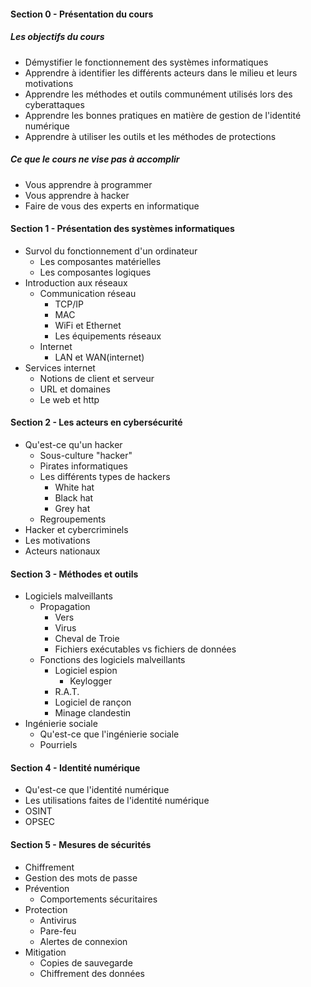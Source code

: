 #### Section 0 - Présentation du cours ####
##### Les objectifs du cours #####
- Démystifier le fonctionnement des systèmes informatiques
- Apprendre à identifier les différents acteurs dans le milieu et leurs motivations
- Apprendre les méthodes et outils communément utilisés lors des cyberattaques
- Apprendre les bonnes pratiques en matière de gestion de l'identité numérique
- Apprendre à utiliser les outils et les méthodes de protections
##### Ce que le cours ne vise pas à accomplir #####
- Vous apprendre à programmer
- Vous apprendre à hacker
- Faire de vous des experts en informatique
#### Section 1 - Présentation des systèmes informatiques ####
-  Survol du fonctionnement d'un ordinateur
	- Les composantes matérielles
	- Les composantes logiques
- Introduction aux réseaux
	- Communication réseau
		- TCP/IP
		- MAC
		- WiFi et Ethernet
		- Les équipements réseaux
	- Internet
		- LAN et WAN(internet)
- Services internet
	- Notions de client et serveur
	- URL et domaines
	- Le web et http
#### Section 2 - Les acteurs en cybersécurité ####
- Qu'est-ce qu'un hacker
	- Sous-culture "hacker"
	- Pirates informatiques
	- Les différents types de hackers
		- White hat
		- Black hat 
		- Grey hat
	- Regroupements
- Hacker et cybercriminels
- Les motivations
- Acteurs nationaux
#### Section 3 - Méthodes et outils ####
- Logiciels malveillants
	- Propagation
		- Vers
		- Virus
		- Cheval de Troie
		- Fichiers exécutables vs fichiers de données
	- Fonctions des logiciels malveillants
		- Logiciel espion
			- Keylogger
		- R.A.T.
		- Logiciel de rançon
		- Minage clandestin
- Ingénierie sociale
	- Qu'est-ce que l'ingénierie sociale
	- Pourriels
#### Section 4 - Identité numérique ####
- Qu'est-ce que l'identité numérique
- Les utilisations faites de l'identité numérique
- OSINT
- OPSEC
#### Section 5 - Mesures de sécurités ####
- Chiffrement
- Gestion des mots de passe
- Prévention
	- Comportements sécuritaires
- Protection
	- Antivirus
	- Pare-feu
	- Alertes de connexion
- Mitigation
	- Copies de sauvegarde
	- Chiffrement des données
